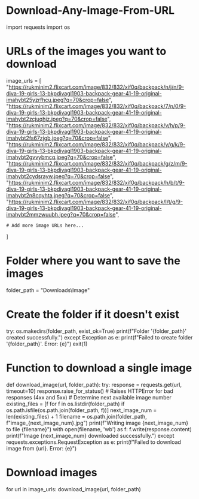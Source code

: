 # Download-Any-Image-From-URL
import requests
import os

# URLs of the images you want to download
image_urls = [
 "https://rukminim2.flixcart.com/image/832/832/xif0q/backpack/n/j/n/9-diva-19-girls-13-bkpdivagl1903-backpack-gear-41-19-original-imahybt25yzrfhcu.jpeg?q=70&crop=false",
 "https://rukminim2.flixcart.com/image/832/832/xif0q/backpack/7/n/0/9-diva-19-girls-13-bkpdivagl1903-backpack-gear-41-19-original-imahybt2zcjuqhjz.jpeg?q=70&crop=false",
 "https://rukminim2.flixcart.com/image/832/832/xif0q/backpack/v/h/p/9-diva-19-girls-13-bkpdivagl1903-backpack-gear-41-19-original-imahybt2fs67zjgb.jpeg?q=70&crop=false",
 "https://rukminim2.flixcart.com/image/832/832/xif0q/backpack/y/g/k/9-diva-19-girls-13-bkpdivagl1903-backpack-gear-41-19-original-imahybt2gvvybmcq.jpeg?q=70&crop=false",
 "https://rukminim2.flixcart.com/image/832/832/xif0q/backpack/g/z/m/9-diva-19-girls-13-bkpdivagl1903-backpack-gear-41-19-original-imahybt2cydsrayw.jpeg?q=70&crop=false",
 "https://rukminim2.flixcart.com/image/832/832/xif0q/backpack/h/b/t/9-diva-19-girls-13-bkpdivagl1903-backpack-gear-41-19-original-imahybt2n8cqyhta.jpeg?q=70&crop=false",
 "https://rukminim2.flixcart.com/image/832/832/xif0q/backpack/l/t/g/9-diva-19-girls-13-bkpdivagl1903-backpack-gear-41-19-original-imahybt2mmzwuubh.jpeg?q=70&crop=false",

    # Add more image URLs here...
]

# Folder where you want to save the images
folder_path = "Downloads\Image"

# Create the folder if it doesn't exist
try:
    os.makedirs(folder_path, exist_ok=True)
    print(f"Folder '{folder_path}' created successfully.")
except Exception as e:
    print(f"Failed to create folder '{folder_path}'. Error: {e}")
    exit(1)

# Function to download a single image
def download_image(url, folder_path):
    try:
        response = requests.get(url, timeout=10)
        response.raise_for_status()  # Raises HTTPError for bad responses (4xx and 5xx)
        # Determine next available image number
        existing_files = [f for f in os.listdir(folder_path) if os.path.isfile(os.path.join(folder_path, f))]
        next_image_num = len(existing_files) + 1
        filename = os.path.join(folder_path, f"image_{next_image_num}.jpg")
        print(f"Writing image {next_image_num} to file {filename}")
        with open(filename, 'wb') as f:
            f.write(response.content)
        print(f"Image {next_image_num} downloaded successfully.")
    except requests.exceptions.RequestException as e:
        print(f"Failed to download image from {url}. Error: {e}")

# Download images
for url in image_urls:
    download_image(url, folder_path)
